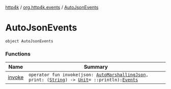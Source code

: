 [http4k](../../index.md) / [org.http4k.events](../index.md) / [AutoJsonEvents](./index.md)

# AutoJsonEvents

`object AutoJsonEvents`

### Functions

| Name | Summary |
|---|---|
| [invoke](invoke.md) | `operator fun invoke(json: `[`AutoMarshallingJson`](../../org.http4k.format/-auto-marshalling-json/index.md)`, print: (`[`String`](https://kotlinlang.org/api/latest/jvm/stdlib/kotlin/-string/index.html)`) -> `[`Unit`](https://kotlinlang.org/api/latest/jvm/stdlib/kotlin/-unit/index.html)` = ::println): `[`Events`](../-events.md) |
